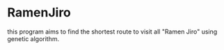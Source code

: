 RamenJiro
=========

this program aims to find the shortest route to visit all "Ramen Jiro" using genetic algorithm.
